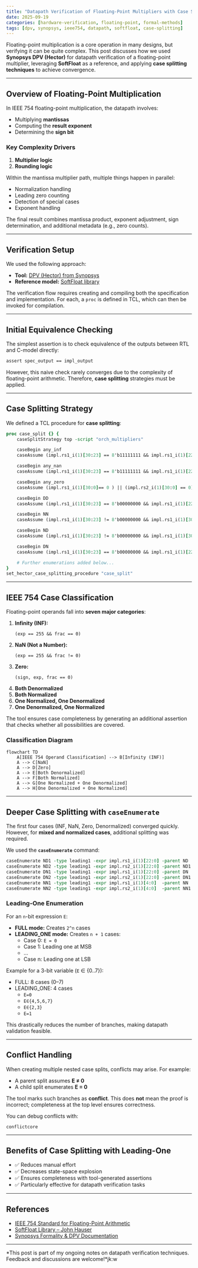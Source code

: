 ```yaml
---
title: "Datapath Verification of Floating-Point Multipliers with Case Splitting"
date: 2025-09-19
categories: [hardware-verification, floating-point, formal-methods]
tags: [dpv, synopsys, ieee754, datapath, softfloat, case-splitting]
---
```

Floating-point multiplication is a core operation in many designs, but verifying it can be quite complex. This post discusses how we used **Synopsys DPV (Hector)** for datapath verification of a floating-point multiplier, leveraging **SoftFloat** as a reference, and applying **case splitting techniques** to achieve convergence.

---

## Overview of Floating-Point Multiplication

In IEEE 754 floating-point multiplication, the datapath involves:

- Multiplying **mantissas**
- Computing the **result exponent**
- Determining the **sign bit**

### Key Complexity Drivers

1. **Multiplier logic**
2. **Rounding logic**

Within the mantissa multiplier path, multiple things happen in parallel:

- Normalization handling
- Leading zero counting
- Detection of special cases
- Exponent handling

The final result combines mantissa product, exponent adjustment, sign determination, and additional metadata (e.g., zero counts).

---

## Verification Setup

We used the following approach:

- **Tool:** [DPV (Hector) from Synopsys](https://www.synopsys.com/)
- **Reference model:** [SoftFloat library](https://www.jhauser.us/arithmetic/SoftFloat.html)

The verification flow requires creating and compiling both the specification and implementation. For each, a `proc` is defined in TCL, which can then be invoked for compilation.

---

## Initial Equivalence Checking

The simplest assertion is to check equivalence of the outputs between RTL and C-model directly:

```tcl
assert spec_output == impl_output
```

However, this naive check rarely converges due to the complexity of floating-point arithmetic. Therefore, **case splitting** strategies must be applied.

---

## Case Splitting Strategy

We defined a TCL procedure for **case splitting**:

```tcl
proc case_split {} {
    caseSplitStrategy top -script "orch_multipliers"

    caseBegin any_inf
    caseAssume (impl.rs1_i(1)[30:23] == 8'b11111111 && impl.rs1_i(1)[22:0] == 0 )              || (impl.rs2_i(1)[30:23] == 8'b11111111 && impl.rs2_i(1)[22:0] == 0)

    caseBegin any_nan
    caseAssume (impl.rs1_i(1)[30:23] == 8'b11111111 && impl.rs1_i(1)[22:0] != 0 )              || (impl.rs2_i(1)[30:23] == 8'b11111111 && impl.rs2_i(1)[22:0] != 0)

    caseBegin any_zero
    caseAssume (impl.rs1_i(1)[30:0]== 0 ) || (impl.rs2_i(1)[30:0] == 0)

    caseBegin DD
    caseAssume (impl.rs1_i(1)[30:23] == 8'b00000000 && impl.rs1_i(1)[22:0] != 0 )              && (impl.rs2_i(1)[30:23] == 8'b00000000 && impl.rs2_i(1)[22:0] != 0)

    caseBegin NN
    caseAssume (impl.rs1_i(1)[30:23] != 8'b00000000 && impl.rs1_i(1)[30:23] != 8'b11111111 )              && (impl.rs2_i(1)[30:23] != 8'b00000000 && impl.rs2_i(1)[30:23] != 8'b11111111 )

    caseBegin ND
    caseAssume (impl.rs1_i(1)[30:23] != 8'b00000000 && impl.rs1_i(1)[30:23] != 8'b11111111 )              && (impl.rs2_i(1)[30:23] == 8'b00000000 && impl.rs2_i(1)[22:0] != 0)

    caseBegin DN
    caseAssume (impl.rs1_i(1)[30:23] == 8'b00000000 && impl.rs1_i(1)[22:0] != 0 )              && (impl.rs2_i(1)[30:23] != 8'b00000000 && impl.rs2_i(1)[30:23] != 8'b11111111)

    # Further enumerations added below...
}
set_hector_case_splitting_procedure "case_split"
```

---

## IEEE 754 Case Classification

Floating-point operands fall into **seven major categories**:

1. **Infinity (INF):**
   ```
   (exp == 255 && frac == 0)
   ```
2. **NaN (Not a Number):**
   ```
   (exp == 255 && frac != 0)
   ```
3. **Zero:**
   ```
   (sign, exp, frac == 0)
   ```
4. **Both Denormalized**
5. **Both Normalized**
6. **One Normalized, One Denormalized**
7. **One Denormalized, One Normalized**

The tool ensures case completeness by generating an additional assertion that checks whether all possibilities are covered.

### Classification Diagram

```mermaid
flowchart TD
    A[IEEE 754 Operand Classification] --> B[Infinity (INF)]
    A --> C[NaN]
    A --> D[Zero]
    A --> E[Both Denormalized]
    A --> F[Both Normalized]
    A --> G[One Normalized + One Denormalized]
    A --> H[One Denormalized + One Normalized]
```

---

## Deeper Case Splitting with `caseEnumerate`

The first four cases (INF, NaN, Zero, Denormalized) converged quickly.
However, for **mixed and normalized cases**, additional splitting was required.

We used the **`caseEnumerate`** command:

```tcl
caseEnumerate ND1 -type leading1 -expr impl.rs1_i(1)[22:0] -parent ND
caseEnumerate ND2 -type leading1 -expr impl.rs2_i(1)[22:0] -parent ND1
caseEnumerate DN1 -type leading1 -expr impl.rs1_i(1)[22:0] -parent DN
caseEnumerate DN2 -type leading1 -expr impl.rs2_i(1)[22:0] -parent DN1
caseEnumerate NN1 -type leading1 -expr impl.rs1_i(1)[4:0]  -parent NN
caseEnumerate NN2 -type leading1 -expr impl.rs2_i(1)[4:0]  -parent NN1
```

### Leading-One Enumeration

For an `n`-bit expression `E`:

- **FULL mode:** Creates `2^n` cases
- **LEADING_ONE mode:** Creates `n + 1` cases:
  - Case 0: `E = 0`
  - Case 1: Leading one at MSB
  - …
  - Case n: Leading one at LSB

Example for a 3-bit variable (`E` ∈ {0..7}):

- FULL: 8 cases (0–7)
- LEADING_ONE: 4 cases
  - `E=0`
  - `E∈{4,5,6,7}`
  - `E∈{2,3}`
  - `E=1`

This drastically reduces the number of branches, making datapath validation feasible.

---

## Conflict Handling

When creating multiple nested case splits, conflicts may arise. For example:

- A parent split assumes **E ≠ 0**
- A child split enumerates **E = 0**

The tool marks such branches as **conflict**.
This does **not** mean the proof is incorrect; completeness at the top level ensures correctness.

You can debug conflicts with:

```tcl
conflictcore
```

---

## Benefits of Case Splitting with Leading-One

- ✅ Reduces manual effort
- ✅ Decreases state-space explosion
- ✅ Ensures completeness with tool-generated assertions
- ✅ Particularly effective for datapath verification tasks

---

## References

- [IEEE 754 Standard for Floating-Point Arithmetic](https://ieeexplore.ieee.org/document/4610935)
- [SoftFloat Library – John Hauser](https://www.jhauser.us/arithmetic/SoftFloat.html)
- [Synopsys Formality &amp; DPV Documentation](https://www.synopsys.com/)

---

*This post is part of my ongoing notes on datapath verification techniques. Feedback and discussions are welcome!*jk:w
